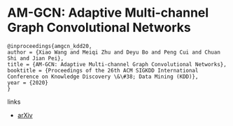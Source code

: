 # AM-GCN: Adaptive Multi-channel Graph Convolutional Networks

```
@inproceedings{amgcn_kdd20,
author = {Xiao Wang and Meiqi Zhu and Deyu Bo and Peng Cui and Chuan Shi and Jian Pei},
title = {AM-GCN: Adaptive Multi-channel Graph Convolutional Networks},
booktitle = {Proceedings of the 26th ACM SIGKDD International Conference on Knowledge Discovery \&\#38; Data Mining (KDD)},
year = {2020}
}
```

links
- [arXiv](https://arxiv.org/abs/2007.02265)
